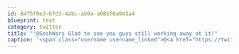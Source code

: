 ```yaml
---
id: 84f5f0e3-b7d3-4abc-ab9a-a08bf6a943a4
blueprint: text
category: twitter
title: "'@SeshWars Glad to see you guys still working away at it!"
caption: '<span class="username username_linked">@<a href="https://twitter.com/SeshWars" title="SeshWars">SeshWars</a></span> Glad to see you guys still working away at it!'
---
```

